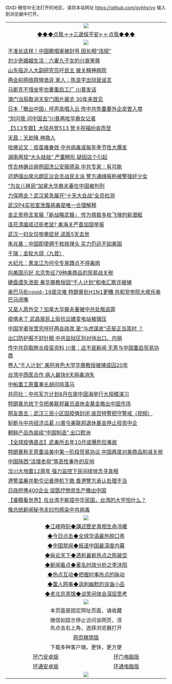 ↀↀ 微信中无法打开的地区，请将本站网址 https://github.com/gyhhx/yy 输入到浏览器中打开。 

 <table>
  <tr>
    <td colspan="2" align=center><img src="https://github.com/gyhhx/image-upload/blob/master/3t%20(1).jpg"></td>
 </tr>
 <tr><td colspan="2" align="center"><a href="https://img.xdraf.store/?name=ogQuit&key=ygwgqhhegmyfhual&from=yy">◆◆◆点我→→三退保平安←←点我◆◆◆</a></td></tr>
  <tr>
    <td colspan="2" align=center><img src="https://cdn.jsdelivr.net/gh/gyoupiodf/im1/%E7%BD%91%E9%97%A8%E6%96%B0%E9%97%BB1.jpg"></td>
 </tr>
<tr><td colspan="2" align="left"><a href="https://img.xdraf.store/?name=c1170092&key=ygwgqhhegmyfhual&from=yy">不准长这样！中国歌唱家被封号 因长相“违规”</a></td></tr>
<tr><td colspan="2" align="left"><a href="https://img.xdraf.store/?name=c1170080&key=ygwgqhhegmyfhual&from=yy">刘少奇婚姻生活：六妻九子女的兴衰荣辱</a></td></tr>
<tr><td colspan="2" align="left"><a href="https://img.xdraf.store/?name=c1170040&key=ygwgqhhegmyfhual&from=yy">山东临沂人大副研究员吁民主 被关精神病院</a></td></tr>
<tr><td colspan="2" align="left"><a href="https://img.xdraf.store/?name=c1170053&key=ygwgqhhegmyfhual&from=yy">两会前网络舆情诡异 家人：陈良宇出狱是谣言</a></td></tr>
<tr><td colspan="2" align="left"><a href="https://img.xdraf.store/?name=c1170007&key=ygwgqhhegmyfhual&from=yy">马斯克不惜坐牢也要重启工厂 川普发话</a></td></tr>
<tr><td colspan="2" align="left"><a href="https://img.xdraf.store/?name=c1170034&key=ygwgqhhegmyfhual&from=yy">澳门当局取消天安门图片展览 30年来首见</a></td></tr>
<tr><td colspan="2" align="left"><a href="https://img.xdraf.store/?name=c1170082&key=ygwgqhhegmyfhual&from=yy">日本「撤出中国」呼声高唱入云 传中共免重要外企高管入境</a></td></tr>
<tr><td colspan="2" align="left"><a href="https://img.xdraf.store/?name=c1170044&key=ygwgqhhegmyfhual&from=yy">“别问我 问中国去”川普再呛华裔女记者</a></td></tr>
<tr><td colspan="2" align="left"><a href="https://img.xdraf.store/?name=c1170065&key=ygwgqhhegmyfhual&from=yy">【513专题】大陆共贺513 贺卡祝福纷沓而至</a></td></tr>
<tr><td colspan="2" align="left"><a href="https://img.xdraf.store/?name=c1170056&key=ygwgqhhegmyfhual&from=yy">天昌：天劫降 神救人</a></td></tr>
<tr><td colspan="2" align="left"><a href="https://img.xdraf.store/?name=c1170048&key=ygwgqhhegmyfhual&from=yy">哈佛论文：疫苗难奏效 中共病毒或每年季节性大爆发</a></td></tr>
<tr><td colspan="2" align="left"><a href="https://img.xdraf.store/?name=c1170091&key=ygwgqhhegmyfhual&from=yy">湖南再现“大头娃娃” 严重畸形 疑因这个引起</a></td></tr>
<tr><td colspan="2" align="left"><a href="https://img.xdraf.store/?name=c1170088&key=ygwgqhhegmyfhual&from=yy">传吉林确诊病例因洗公安服感染 中共专家：有可能</a></td></tr>
<tr><td colspan="2" align="left"><a href="https://img.xdraf.store/?name=c1170083&key=ygwgqhhegmyfhual&from=yy">邓炳强出席元朗区议会舌战民主派 警方通缉报称被警强奸少女</a></td></tr>
<tr><td colspan="2" align="left"><a href="https://img.xdraf.store/?name=c1170062&key=ygwgqhhegmyfhual&from=yy">“为女儿移民”加拿大华裔夫妻在中国被判刑</a></td></tr>
<tr><td colspan="2" align="left"><a href="https://img.xdraf.store/?name=c1170086&key=ygwgqhhegmyfhual&from=yy">力保两会？武汉紧急展开“十天大会战”全员检测</a></td></tr>
<tr><td colspan="2" align="left"><a href="https://img.xdraf.store/?name=c1170090&key=ygwgqhhegmyfhual&from=yy">武汉P4实验室泄露病毒是唯一合理解释</a></td></tr>
<tr><td colspan="2" align="left"><a href="https://img.xdraf.store/?name=c1170081&key=ygwgqhhegmyfhual&from=yy">金正恩扬言发展「新战略武器」 传为搭载多枚飞弹的新潜艇</a></td></tr>
<tr><td colspan="2" align="left"><a href="https://img.xdraf.store/?name=c1170058&key=ygwgqhhegmyfhual&from=yy">连花清瘟成过街老鼠? 美海关严查加国举报</a></td></tr>
<tr><td colspan="2" align="left"><a href="https://img.xdraf.store/?name=c1170063&key=ygwgqhhegmyfhual&from=yy">武汉一妇女仅咳嗽症状 送医5天去世</a></td></tr>
<tr><td colspan="2" align="left"><a href="https://img.xdraf.store/?name=c1170025&key=ygwgqhhegmyfhual&from=yy">朱兆基：中国即使拥千枚核弹头 实力仍远不如美国</a></td></tr>
<tr><td colspan="2" align="left"><a href="https://img.xdraf.store/?name=c1170057&key=ygwgqhhegmyfhual&from=yy">千瑞：金轮大颂（九首）</a></td></tr>
<tr><td colspan="2" align="left"><a href="https://img.xdraf.store/?name=c1170043&key=ygwgqhhegmyfhual&from=yy">大纪元：黑龙江为何令专家蹲点不得离岗</a></td></tr>
<tr><td colspan="2" align="left"><a href="https://img.xdraf.store/?name=c1170064&key=ygwgqhhegmyfhual&from=yy">向美国示好 北京免征79种美商品的贸易战关税</a></td></tr>
<tr><td colspan="2" align="left"><a href="https://img.xdraf.store/?name=c1170054&key=ygwgqhhegmyfhual&from=yy">硬盘遗失泄密 美华裔教授因“千人计划”和电汇欺诈被捕</a></td></tr>
<tr><td colspan="2" align="left"><a href="https://img.xdraf.store/?name=c1170035&key=ygwgqhhegmyfhual&from=yy">奥巴马批covid-19是灾难 特朗普批H1N1更糟 共和党参院大佬斥奥巴马闭嘴</a></td></tr>
<tr><td colspan="2" align="left"><a href="https://img.xdraf.store/?name=c1170076&key=ygwgqhhegmyfhual&from=yy">又是人质外交？加拿大华裔夫妻被中共处叛逃罪</a></td></tr>
<tr><td colspan="2" align="left"><a href="https://img.xdraf.store/?name=c1170087&key=ygwgqhhegmyfhual&from=yy">疫情未了 武昌居民上街抗议建变电站被镇压</a></td></tr>
<tr><td colspan="2" align="left"><a href="https://img.xdraf.store/?name=c1170068&key=ygwgqhhegmyfhual&from=yy">中国学者张雪忠呼吁两会政改 是“与虎谋皮”还是正当其时 ？</a></td></tr>
<tr><td colspan="2" align="left"><a href="https://img.xdraf.store/?name=c1170066&key=ygwgqhhegmyfhual&from=yy">出口防护服不封针眼 中共监狱区别对待出口、内销</a></td></tr>
<tr><td colspan="2" align="left"><a href="https://img.xdraf.store/?name=c1170016&key=ygwgqhhegmyfhual&from=yy">传中共窃取肺炎疫苗资料 川普：这不是新闻 无意与中国重启贸易协商</a></td></tr>
<tr><td colspan="2" align="left"><a href="https://img.xdraf.store/?name=c1170089&key=ygwgqhhegmyfhual&from=yy">卷入“千人计划” 美阿肯色大学华裔教授被捕或囚20年</a></td></tr>
<tr><td colspan="2" align="left"><a href="https://img.xdraf.store/?name=c1170078&key=ygwgqhhegmyfhual&from=yy">台湾中西医合作 病人最快8天病毒消失</a></td></tr>
<tr><td colspan="2" align="left"><a href="https://img.xdraf.store/?name=c1170021&key=ygwgqhhegmyfhual&from=yy">中船重工原董事长胡问鸣落马</a></td></tr>
<tr><td colspan="2" align="left"><a href="https://img.xdraf.store/?name=c1170070&key=ygwgqhhegmyfhual&from=yy">共同社：中共军方计划8月在南中国海举行大规模演习</a></td></tr>
<tr><td colspan="2" align="left"><a href="https://img.xdraf.store/?name=c1170072&key=ygwgqhhegmyfhual&from=yy">特朗普总统下令把美联邦雇员退休金基金撤出中国市场</a></td></tr>
<tr><td colspan="2" align="left"><a href="https://img.xdraf.store/?name=c1170023&key=ygwgqhhegmyfhual&from=yy">网友直击：武汉三民小区因疫情封闭  逾百特警把守警戒（视频）</a></td></tr>
<tr><td colspan="2" align="left"><a href="https://img.xdraf.store/?name=c1170009&key=ygwgqhhegmyfhual&from=yy">斩断与中共经济瓜葛 川普令美联邦退休基金停止投资中企</a></td></tr>
<tr><td colspan="2" align="left"><a href="https://img.xdraf.store/?name=c1170039&key=ygwgqhhegmyfhual&from=yy">朝鲜产品伪装成“中国制造” 出口欧洲</a></td></tr>
<tr><td colspan="2" align="left"><a href="https://img.xdraf.store/?name=c1170051&key=ygwgqhhegmyfhual&from=yy">【全球疫情直击】武毒所去年10月或爆危险事故</a></td></tr>
<tr><td colspan="2" align="left"><a href="https://img.xdraf.store/?name=c1170011&key=ygwgqhhegmyfhual&from=yy">特朗普称无意重谈美中第一阶段贸易协议 中国再度对美商品削减关税</a></td></tr>
<tr><td colspan="2" align="left"><a href="https://img.xdraf.store/?name=c1170069&key=ygwgqhhegmyfhual&from=yy">中国陕西“活埋老母”等恶性事件的反响</a></td></tr>
<tr><td colspan="2" align="left"><a href="https://img.xdraf.store/?name=c1170077&key=ygwgqhhegmyfhual&from=yy">汶川大地震12周年 强力监控下民间续悼念寻真相</a></td></tr>
<tr><td colspan="2" align="left"><a href="https://img.xdraf.store/?name=c1170015&key=ygwgqhhegmyfhual&from=yy">港警滥暴并勒令记者停机下跪 香港警方承认处理不当</a></td></tr>
<tr><td colspan="2" align="left"><a href="https://img.xdraf.store/?name=c1170061&key=ygwgqhhegmyfhual&from=yy">日政府携400企业 促医疗物资生产撤出中国</a></td></tr>
<tr><td colspan="2" align="left"><a href="https://img.xdraf.store/?name=c1170026&key=ygwgqhhegmyfhual&from=yy">【睿眼看世界】在台湾不能提中华民国，台湾的大学怕什么？</a></td></tr>
<tr><td colspan="2" align="left"><a href="https://img.xdraf.store/?name=c1170052&key=ygwgqhhegmyfhual&from=yy">俄总统新闻秘书夫妇均感染中共病毒</a></td></tr>

 <tr>
   <td colspan="2" align=center><img src="https://cdn.jsdelivr.net/gh/gyoupiodf/im1/jf-1.jpg"></td>
  </tr>
   <tr>
   <td colspan="2" align=center> 
<a href="https://img.xdraf.store/oo.aspx?name=c922850&key=ygwgqhhegmyfhual&from=yy&tag=9877">◆江峰時刻◆講述歷史真相生命冷暖</a><br/>
    </td>
  </tr>
   <tr>
   <td colspan="2" align=center> 
<a href="https://img.xdraf.store/oo.aspx?name=c816850&key=ygwgqhhegmyfhual&from=yy&tag=9877">◆今日点击◆全球华语最热脱口秀</a><br/>
    </td>
  </tr>
  <tr>
  <td colspan="2" align=center>
<a href="https://img.xdraf.store/oo.aspx?name=c816860&key=ygwgqhhegmyfhual&from=yy&tag=99733110">◆中国禁闻◆报道中国最深度内幕</a><br/>
   </tr>
  <tr>
     <td colspan="2" align=center>
<a href="https://img.xdraf.store/oo.aspx?name=c816855&key=ygwgqhhegmyfhual&from=yy&tag=997110">◆纵论天下◆透析最新热点之陈破空</a><br/>
   </tr>
   <tr>
      <td colspan="2" align=center>
<a href="https://img.xdraf.store/oo.aspx?name=c838308&key=ygwgqhhegmyfhual&from=yy&tag=9973110">◆新闻看点◆著名时政分析之李沐阳</a><br/>
   </tr>
   <tr>
     <td colspan="2" align=center>
<a href="https://img.xdraf.store/oo.aspx?name=c816852&key=ygwgqhhegmyfhual&from=yy&tag=9733110">◆热点互动◆把握时事热点的脉动</a><br/>
   </tr>
   <tr>
      <td colspan="2" align=center>
<a href="https://img.xdraf.store/oo.aspx?name=c816694&key=ygwgqhhegmyfhual&from=yy&tag=93310">◆雷人网事◆讽刺幽默的诙谐小品</a><br/>
   </tr>
   <tr>
    <td colspan="2" align=center>
<a href="https://img.xdraf.store/oo.aspx?name=c816650&key=ygwgqhhegmyfhual&from=yy&tag=9973110">◆老北京茶馆◆谈笑间体会深层思考</a><br/>
   </tr>
<tr>
    <td colspan="2" align="center"><img src="https://cdn.jsdelivr.net/gh/opipe/up/oGate65.jpg"/></td>
  </tr>
  <tr>
    <td colspan="2" align="center">本页面是固定网址页面，请收藏</td>
  <tr>
  <tr>
    <td colspan="2" align="center">微信如提示停止访问该网页，须<br/>先点击右上角，选择浏览器打开</td>
  <tr>
  <tr>
    <td colspan="2" align="center"><a href="https://gitcdn.xyz/cdn/otiny/up/master/show004.htm">网页精简版</a></td>
  </tr>
  <tr>
    <td colspan="2" align="center">下载多种客户端，更快，更方便</td>
  <tr>
  <tr>
    <td align="center"><a href="https://cdn.jsdelivr.net/gh/opipe/up/oGatea.apk">环门安卓版</a></td>
    <td align="center"><a href="https://cdn.jsdelivr.net/gh/opipe/up/oGate.zip">环门电脑版</a></td>
  </tr>
  <tr>
    <td align="center"><a href="https://cdn.jsdelivr.net/gh/opipe/up/oPipe.apk">环通安卓版</a></td>
    <td align="center"><a href="https://raw.githubusercontent.com/opipe/up/master/oPipe.zip">环通电脑版</a></td>
  </tr>
  <tr>
    <td colspan="2" align="center"><img src="https://cdn.jsdelivr.net/gh/opipe/up/oGate640.jpg"/></td>
  </tr>

</table>
